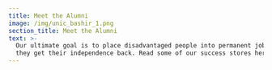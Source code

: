 ```yaml
---
title: Meet the Alumni
image: /img/unic_bashir_1.png
section_title: Meet the Alumni
text: >-
  Our ultimate goal is to place disadvantaged people into permanent jobs so that
  they get their independence back. Read some of our success stores here.
---
```

